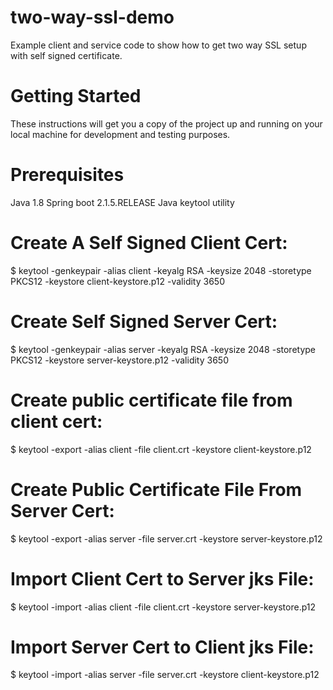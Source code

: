 # two-way-ssl-demo

Example client and service code to show how to get two way SSL setup with self signed certificate.

# Getting Started
These instructions will get you a copy of the project up and running on your local machine for development and testing purposes.

# Prerequisites
Java 1.8
Spring boot 2.1.5.RELEASE
Java keytool utility

# Create A Self Signed Client Cert:

$ keytool -genkeypair -alias client -keyalg RSA -keysize 2048 -storetype PKCS12 -keystore client-keystore.p12 -validity 3650

# Create Self Signed Server Cert:

$ keytool -genkeypair -alias server -keyalg RSA -keysize 2048 -storetype PKCS12 -keystore server-keystore.p12 -validity 3650

# Create public certificate file from client cert:

$ keytool -export -alias client -file client.crt -keystore client-keystore.p12

# Create Public Certificate File From Server Cert:

$ keytool -export -alias server -file server.crt -keystore server-keystore.p12

# Import Client Cert to Server jks File:

$ keytool -import -alias client -file client.crt -keystore server-keystore.p12

# Import Server Cert to Client jks File:

$ keytool -import -alias server -file server.crt -keystore client-keystore.p12

